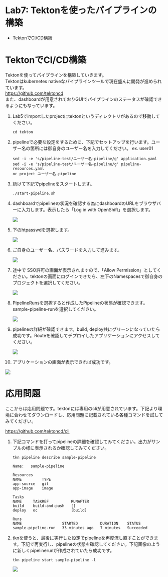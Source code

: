 # Lab7: Tektonを使ったパイプラインの構築

- TektonでCI/CD構築

# TektonでCI/CD構築

Tektonを使ってパイプラインを構築していきます。  
Tektonはkubernetes nativeなパイプラインツールで現在盛んに開発が進められています。  
https://github.com/tektoncd  
また、dashboardが用意されておりGUIでパイプラインのステータスが確認できるようにもなっています。  

1. Lab5でimportしたprojectにtektonというディレクトリがあるので移動してください。

   ```
   cd tekton
   ```
   
2. pipelineで必要な設定をするために、下記でセットアップを行います。ユーザー名の箇所には御自身のユーザー名を入力してください。 ex. user01

   ```
   sed -i -e 's/pipeline-test/ユーザー名-pipeline/g' application.yaml
   sed -i -e 's/pipeline-test/ユーザー名-pipeline/g' pipeline-resources.yaml
   oc project ユーザー名-pipeline
   ```
   
3. 続けて下記でpipelineをスタートします。

   ```
   ./start-pipeline.sh
   ```

4. dashboardでpipelineの状況を確認する為にdashboardのURLをブラウザバーに入力します。表示したら「Log in with OpenShift」を選択します。

   ![](images/tekton_1.png)

5. 下のhtpasswdを選択します。

   ![](images/tekton_2.png)

6. ご自身のユーザー名、パスワードを入力して進みます。

   ![](images/tekton_3.png)

7. 途中で SSO許可の画面が表示されますので、「Allow Permission」としてください。tektonの画面にログインできたら、左下のNamespacesで御自身のプロジェクトを選択してください。

   ![](images/tekton_4.png)

8. PipelineRunsを選択すると作成したPipelineの状態が確認できます。sample-pipeline-runを選択してください。

   ![](images/tekton_5.png)

9. pipelineの詳細が確認できます。build, deploy共にグリーンになっていたら成功です。Routeを確認してデプロイしたアプリケーションにアクセスしてください。

   ![](images/tekton_6.png)

10. アプリケーションの画面が表示できれば成功です。

   ![](images/tekton_7.png)

# 応用問題

ここからは応用問題です。tektonには専用のcliが用意されています。下記より環境に合わせてダウンロードし、応用問題に記載されている各種コマンドを試してみてください。

https://github.com/tektoncd/cli 

1. 下記コマンドを打ってpipelineの詳細を確認してみてください。出力がサンプルの様に表示されるか確認してみてください。

   ```
   tkn pipeline describe sample-pipeline
    
   Name:   sample-pipeline
   
   Resources
   NAME         TYPE
   app-source   git
   app-image    image
   
   Tasks
   NAME     TASKREF          RUNAFTER
   build    build-and-push   []
   deploy   oc               [build]
   
   Runs
   NAME                  STARTED          DURATION    STATUS
   sample-pipeline-run   33 minutes ago   7 minutes   Succeeded
   ```

2. tknを使うと、最後に実行した設定でpipelineを再度流し直すことができます。下記で再実行し、pipelineの状態を確認してください。下記画像のように新しくpipelinerunが作成されていたら成功です。

   ```
   tkn pipeline start sample-pipeline -l
   ```

   ![](images/tekton_8.png)